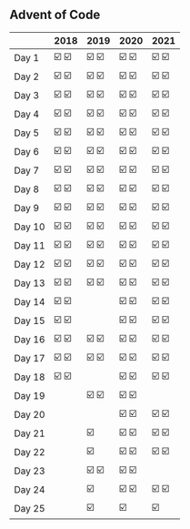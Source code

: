 ## Advent of Code

|        | 2018  | 2019  | 2020  | 2021  |
| :----- | :---- | :---- | :---- | :---- |
| Day 1  | ☑️ ☑️ | ☑️ ☑️ | ☑️ ☑️ | ☑️ ☑️ |
| Day 2  | ☑️ ☑️ | ☑️ ☑️ | ☑️ ☑️ | ☑️ ☑️ |
| Day 3  | ☑️ ☑️ | ☑️ ☑️ | ☑️ ☑️ | ☑️ ☑️ |
| Day 4  | ☑️ ☑️ | ☑️ ☑️ | ☑️ ☑️ | ☑️ ☑️ |
| Day 5  | ☑️ ☑️ | ☑️ ☑️ | ☑️ ☑️ | ☑️ ☑️ |
| Day 6  | ☑️ ☑️ | ☑️ ☑️ | ☑️ ☑️ | ☑️ ☑️ |
| Day 7  | ☑️ ☑️ | ☑️ ☑️ | ☑️ ☑️ | ☑️ ☑️ |
| Day 8  | ☑️ ☑️ | ☑️ ☑️ | ☑️ ☑️ | ☑️ ☑️ |
| Day 9  | ☑️ ☑️ | ☑️ ☑️ | ☑️ ☑️ | ☑️ ☑️ |
| Day 10 | ☑️ ☑️ | ☑️ ☑️ | ☑️ ☑️ | ☑️ ☑️ |
| Day 11 | ☑️ ☑️ | ☑️ ☑️ | ☑️ ☑️ | ☑️ ☑️ |
| Day 12 | ☑️ ☑️ | ☑️ ☑️ | ☑️ ☑️ | ☑️ ☑️ |
| Day 13 | ☑️ ☑️ | ☑️ ☑️ | ☑️ ☑️ | ☑️ ☑️ |
| Day 14 | ☑️ ☑️ |       | ☑️ ☑️ | ☑️ ☑️ |
| Day 15 | ☑️ ☑️ |       | ☑️ ☑️ | ☑️ ☑️ |
| Day 16 | ☑️ ☑️ | ☑️ ☑️ | ☑️ ☑️ | ☑️ ☑️ |
| Day 17 | ☑️ ☑️ | ☑️ ☑️ | ☑️ ☑️ | ☑️ ☑️ |
| Day 18 | ☑️ ☑️ |       | ☑️ ☑️ | ☑️ ☑️ |
| Day 19 |       | ☑️ ☑️ | ☑️ ☑️ |       |
| Day 20 |       |       | ☑️ ☑️ | ☑️ ☑️ |
| Day 21 |       | ☑️    | ☑️ ☑️ | ☑️ ☑️ |
| Day 22 |       | ☑️    | ☑️ ☑️ | ☑️ ☑️ |
| Day 23 |       | ☑️ ☑️ | ☑️ ☑️ |       |
| Day 24 |       | ☑️    | ☑️ ☑️ | ☑️ ☑️ |
| Day 25 |       | ☑️    | ☑️    | ☑️    |

